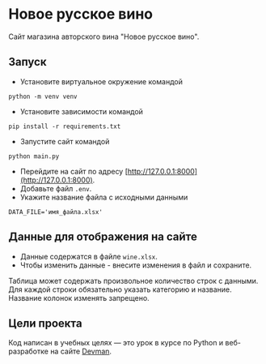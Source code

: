 # Новое русское вино

Сайт магазина авторского вина "Новое русское вино".

## Запуск

- Установите виртуальное окружение командой 
```
python -m venv venv
```
- Установите зависимости командой 
```
pip install -r requirements.txt
```
- Запустите сайт командой
```
python main.py
```
- Перейдите на сайт по адресу [http://127.0.0.1:8000](http://127.0.0.1:8000).
- Добавьте файл `.env`.
- Укажите название файла с исходными данными
```
DATA_FILE='имя_файла.xlsx'
```

## Данные для отображения на сайте

- Данные содержатся в файле `wine.xlsx`.
- Чтобы изменить данные - внесите изменения в файл и сохраните.
  
Таблица может содержать произвольное количество строк с данными. Для каждой строки обязательно указать категорию и название.
Название колонок изменять запрещено.



## Цели проекта

Код написан в учебных целях — это урок в курсе по Python и веб-разработке на сайте [Devman](https://dvmn.org).
